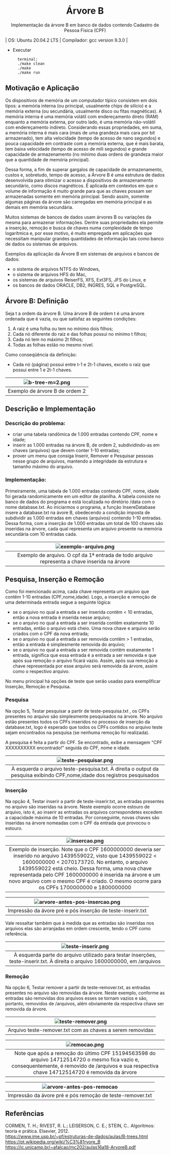 <h1 align="center">Árvore B</h1>

<p align="center">Implementação da árvore B em banco de dados contendo Cadastro de Pessoa Física (CPF)</p>

| OS: Ubuntu 20.04.2 LTS | Compilador: gcc version 9.3.0 |
                
- Executar
 
        terminal:
        ./make clean
        ./make
        ./make run
        
<h2 align="left">Motivação e Aplicação</h2>

<p>Os dispositivos de memória de um computador típico consistem em dois tipos: a memória interna (ou principal, usualmente chips de silício) e a memória externa (ou secundária, usualmente disco ou fitas magnéticas). A memória interna é uma memória volátil com endereçamento direto (RAM) enquanto a memória externa, por outro lado, é uma memória não-volátil com endereçamento indireto. Considerando essas propriedades, em suma, a memória interna é mais cara (mais de uma grandeza mais cara por bit armazenado), tem alta velocidade (tempo de acesso de nano segundos) e pouca capacidade em contraste com a memória externa, que é mais barata, tem baixa velocidade (tempo de acesso de mili segundos) e grande capacidade de armazenamento (no mínimo duas ordens de grandeza maior que a quantidade de memória principal).</p>

<p>Dessa forma, a fim de superar gargalos de capacidade de armazenamento, custos e, sobretudo, tempo de acesso, a Árvore B é uma estrutura de dados desenvolvida para otimizar o acesso a dispositivos de armazenamento secundário, como discos magnéticos. É aplicada em contextos em que o volume de informação é muito grande para que as chaves possam ser armazenadas somente em memória principal. Sendo assim, somente algumas páginas da árvore são carregadas em memória principal e as demais em memória secundária.</p>

<p>Muitos sistemas de bancos de dados usam árvores B ou variações da mesma para armazenar informações. Dentre suas propriedades ela permite a inserção, remoção e busca de chaves numa complexidade de tempo logarítmica e, por esse motivo, é muito empregada em aplicações que necessitam manipular grandes quantidades de informação tais como banco de dados ou sistemas de arquivos.</p>

Exemplos da aplicação da Árvore B em sistemas de arquivos e bancos de dados:
* o sistema de arquivos NTFS do Windows,
* o sistema de arquivos HFS do Mac,
* os sistemas de arquivos ReiserFS, XFS, Ext3FS, JFS do Linux, e
* os bancos de dados ORACLE, DB2, INGRES, SQL e PostgreSQL.

<h2 align="left">Árvore B: Definição</h2>

Seja t a ordem da árvore B. Uma árvore B de ordem t é uma árvore ordenada que é vazia, ou que satisfaz as seguintes condições:
1. A raiz é uma folha ou tem no mínimo dois filhos;
2. Cada nó diferente do raiz e das folhas possui no mínimo t filhos;
3. Cada nó tem no máximo 2t filhos;
4. Todas as folhas estão no mesmo nível.

Como conseqüência da definição:
- Cada nó (página) possui entre t-1 e 2t-1 chaves, exceto o raiz que possui entre 1 e 2t-1 chaves.

| ![b-tree-m=2.png](./images/b-tree-m=2.png?width="550") | 
|:--:| 
| Exemplo de árvore B de ordem 2 |

<h2 align="left">Descrição e Implementação</h2>

<h3>Descrição do problema:</h3>

- criar uma tabela randômica de 1.000 entradas contendo CPF, nome e idade;
- inserir as 1.000 entradas na árvore B, de ordem 2, subdividindo-as em chaves (arquivos) que devem conter 1-10 entradas;
- prover um menu que consiga Inserir, Remover e Pesquisar pessoas nesse grupo de arquivos, mantendo a integridade da estrutura e tamanho máximo do arquivo.

<h3>Implementação:</h3>

<p>Primeiramente, uma tabela de 1.000 entradas contendo CPF, nome, idade foi gerada randomicamente em um editor de planilha. A tabela consiste no banco de dados do programa e está localizada no diretório /data com o nome database.txt. Ao iniciarmos o programa, a função InsereDatabase insere a database.txt na ávore B, obedecendo a condição imposta de subdividir as 1.000 entradas em chaves (arquivos) contendo 1-10 entradas. Dessa forma, com a inserção de 1.000 entradas um total de 100 chaves são inseridas na árvore, cada qual representa um arquivo presente na memória secundária com 10 entradas cada.</p>

| ![exemplo-arquivo.png](./images/exemplo-arquivo.png?width="400") | 
|:--:| 
| Exemplo de arquivo. O cpf da 1ª entrada de todo arquivo representa a chave inserida na árvore |

<h2>Pesquisa, Inserção e Remoção</h2>

Como foi mencionado acima, cada chave representa um arquivo que contêm 1-10 entradas (CPF,nome,idade). Logo, a inserção e remoção de uma determinada entrada segue a seguinte lógica:
- se o arquivo no qual a entrada a ser inserida contêm < 10 entradas, então a nova entrada é inserida nesse arquivo;
- se o arquivo no qual a entrada a ser inserida contêm exatamente 10 entradas, então o arquivo está cheio. Uma nova chave e arquivo serão criados com o CPF da nova entrada;
- se o arquivo no qual a entrada a ser removida contêm > 1 entradas, então a entrada é simplesmente removida do arquivo;
- se o arquivo no qual a entrada a ser removida contêm exatamente 1 entrada, significa que essa entrada é a entrada a ser removida e que após sua remoção o arquivo ficará vazio. Assim, após sua remoção a chave representada por esse arquivo será removida da árvore, assim como o respectivo arquivo.

No menu principal há opções de teste que serão usadas para exemplificar Inserção, Remoção e Pesquisa.

<h3>Pesquisa</h3>

Na opção 5, Testar pesquisar a partir de teste-pesquisa.txt , os CPFs presentes no arquivo são simplesmente pesquisados na árvore. No arquivo estão presentes todos os CPFs inseridos no processo de inserção da database.txt, logo é esperado que todos os CPFs contidos no arquivo teste sejam encontrados na pesquisa (se nenhuma remoção foi realizada).

A pesquisa é feita a partir do CPF. Se encontrado, exibe a mensagem "CPF XXXXXXXXXX encontrado!" seguida do CPF, nome e idade.

| ![teste-pesquisar.png](./images/teste-pesquisar.png?width="400") | 
|:--:| 
| À esquerda o arquivo teste-pesquisa.txt. À direita o output da pesquisa exibindo CPF,nome,idade dos registros pesquisados |

<h3>Inserção</h3>

Na opção 4, Testar inserir a partir de teste-inserir.txt, as entradas presentes no arquivo são inseridas na árvore. Neste exemplo ocorre estouro de arquivo, isto é, ao inserir as entradas os arquivos correspondetes excedem a capacidade máxima de 10 entradas. Por conseguinte, novas chaves são inseridas na árvore nomeadas com o CPF da entrada que provocou o estouro.

| ![insercao.png](./images/insercao.png?width="400") | 
|:--:| 
| Exemplo de inserção. Note que o CPF 1600000000 deveria ser inserido no arquivo 1439559022, visto que 1439559022 < 1600000000 < 2070173720. No entanto, o arquivo 1439559022 está cheio. Dessa forma, uma nova chave representada pelo CPF 1600000000 é inserida na árvore e um novo arquivo com o mesmo CPF é criado. O mesmo ocorre para os CPFs 1700000000 e 1800000000 |

| ![arvore-antes-pos-insercao.png](./images/arvore-antes-pos-insercao.png?width="400") | 
|:--:| 
| Impressão da ávore pré e pós inserção de teste-inserir.txt |

Vale ressaltar também que à medida que as entradas são inseridas nos arquivos elas são arranjadas em ordem crescente, tendo o CPF como referência.

| ![teste-inserir.png](./images/teste-inserir.png?width="400") | 
|:--:| 
| À esquerda parte do arquivo utilizado para testar inserções, teste-inserir.txt. À direita o arquivo 1600000000, em /arquivos |

<h3>Remoção</h3>

Na opção 6, Testar remover a partir de teste-remover.txt, as entradas presentes no arquivo são removidas da árvore. Neste exemplo, conforme as entradas são removidas dos arquivos esses se tornam vazios e são, portanto, removidos de /arquivos, além obviamente da respectiva chave ser removida da árvore.

| ![teste-remover.png](./images/teste-remover.png?width="400") | 
|:--:| 
| Arquivo teste-remover.txt com as chaves a serem removidas |

| ![remocao.png](./images/remocao.png?width="400") | 
|:--:| 
| Note que após a remoção do último CPF 15194563598 do arquivo 14712514720 o mesmo fica vazio e, consequentemente, é removido de /arquivos e sua respectiva chave 14712514720 é removida da árvore |

| ![arvore-antes-pos-remocao](./images/arvore-antes-pos-remocao.png?width="400") | 
|:--:| 
| Impressão da ávore pré e pós remoção de teste-remover.txt |

<h2 align="left">Referências</h2>

CORMEN, T. H.; RIVEST, R. L.; LEISERSON, C. E.; STEIN, C.. Algoritmos: teoria e prática. Elsevier, 2012. \
https://www.ime.usp.br/~pf/estruturas-de-dados/aulas/B-trees.html \
https://pt.wikipedia.org/wiki/%C3%81rvore_B \
https://ic.unicamp.br/~afalcao/mc202/aulas16a18-ArvoreB.pdf
